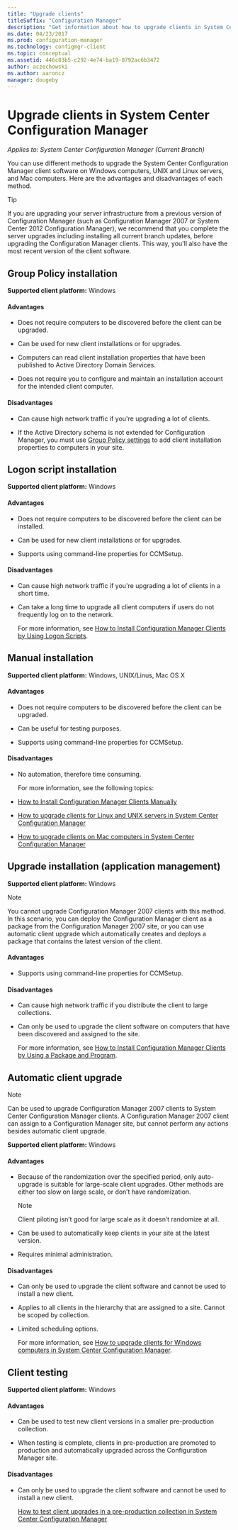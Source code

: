 ```yaml
---
title: "Upgrade clients"
titleSuffix: "Configuration Manager"
description: "Get information about how to upgrade clients in System Center Configuration Manager."
ms.date: 04/23/2017
ms.prod: configuration-manager
ms.technology: configmgr-client
ms.topic: conceptual
ms.assetid: 446c83b5-c292-4e74-ba19-0792ac6b3472
author: aczechowski
ms.author: aaroncz
manager: dougeby
---
```

# Upgrade clients in System Center Configuration Manager

*Applies to: System Center Configuration Manager (Current Branch)*

You can use different methods to upgrade the System Center Configuration Manager client software on Windows computers, UNIX and Linux servers, and Mac computers. Here are the advantages and disadvantages of each method.  

> [!TIP]  
>  If you are upgrading your server infrastructure from a previous version of Configuration Manager \(such as Configuration Manager 2007 or System Center 2012 Configuration Manager\), we recommend that you complete the server upgrades including installing all current branch updates, before upgrading the Configuration Manager clients. This way, you'll also have the most recent version of the client software.  

## Group Policy installation  
 **Supported client platform:** Windows  

#### Advantages  

- Does not require computers to be discovered before the client can be upgraded.  

- Can be used for new client installations or for upgrades.  

- Computers can read client installation properties that have been published to Active Directory Domain Services.  

- Does not require you to configure and maintain an installation account for the intended client computer.  

#### Disadvantages  

- Can cause high network traffic if you're upgrading a lot of clients.  

- If the Active Directory schema is not extended for Configuration Manager, you must use [Group Policy settings](../../../../core/clients/deploy/deploy-clients-to-windows-computers.md#BKMK_ClientGP) to add client installation properties to computers in your site.  


## Logon script installation  
 **Supported client platform:** Windows  

#### Advantages  

- Does not require computers to be discovered before the client can be installed.  

- Can be used for new client installations or for upgrades.  

- Supports using command-line properties for CCMSetup.  

#### Disadvantages  

- Can cause high network traffic if you're upgrading a lot of clients in a short time.  

- Can take a long time to upgrade all client computers if users do not frequently log on to the network.  

  For more information, see [How to Install Configuration Manager Clients by Using Logon Scripts](../../../../core/clients/deploy/deploy-clients-to-windows-computers.md#BKMK_ClientLogonScript).  

## Manual installation  
 **Supported client platform:** Windows, UNIX/Linus, Mac OS X  

#### Advantages  

- Does not require computers to be discovered before the client can be upgraded.  

- Can be useful for testing purposes.  

- Supports using command-line properties for CCMSetup.  

#### Disadvantages  

- No automation, therefore time consuming.  

  For more information, see the following topics:  

- [How to Install Configuration Manager Clients Manually](../../../../core/clients/deploy/deploy-clients-to-windows-computers.md#BKMK_Manual)  

- [How to upgrade clients for Linux and UNIX servers in System Center Configuration Manager](../../../../core/clients/manage/upgrade/upgrade-clients-for-linux-and-unix-servers.md)  

- [How to upgrade clients on Mac computers in System Center Configuration Manager](../../../../core/clients/manage/upgrade/upgrade-clients-on-mac-computers.md)  

## Upgrade installation (application management)  
 **Supported client platform:** Windows  

> [!NOTE]  
>  You cannot upgrade Configuration Manager 2007 clients with this method. In this scenario, you can deploy the Configuration Manager client as a package from the Configuration Manager 2007 site, or you can use automatic client upgrade which automatically creates and deploys a package that contains the latest version of the client.  

#### Advantages  

- Supports using command-line properties for CCMSetup.  

#### Disadvantages  

- Can cause high network traffic if you distribute the client to large collections.  

- Can only be used to upgrade the client software on computers that have been discovered and assigned to the site.  

  For more information, see [How to Install Configuration Manager Clients by Using a Package and Program](../../../../core/clients/deploy/deploy-clients-to-windows-computers.md#BKMK_ClientApp).  

## Automatic client upgrade  

> [!NOTE]  
>  Can be used to upgrade Configuration Manager 2007 clients to System Center Configuration Manager clients. A Configuration Manager 2007 client can assign to a Configuration Manager site, but cannot perform any actions besides automatic client upgrade.  

 **Supported client platform:** Windows  

#### Advantages  

- Because of the randomization over the specified period, only auto-upgrade is suitable for large-scale client upgrades. Other methods are either too slow on large scale, or don’t have randomization. 

    > [!Note]
    > Client piloting isn’t good for large scale as it doesn’t randomize at all.  
- Can be used to automatically keep clients in your site at the latest version.  

- Requires minimal administration.  

#### Disadvantages  

- Can only be used to upgrade the client software and cannot be used to install a new client.  

- Applies to all clients in the hierarchy that are assigned to a site. Cannot be scoped by collection.  

- Limited scheduling options.  

  For more information, see [How to upgrade clients for Windows computers in System Center Configuration Manager](../../../../core/clients/manage/upgrade/upgrade-clients-for-windows-computers.md).  

## Client testing  
 **Supported client platform:** Windows  

#### Advantages  

- Can be used to test new client versions in a smaller pre-production collection.  

- When testing is complete, clients in pre-production are promoted to production and automatically upgraded across the Configuration Manager site.  

#### Disadvantages  

- Can only be used to upgrade the client software and cannot be used to install a new client.  

  [How to test client upgrades in a pre-production collection in System Center Configuration Manager](../../../../core/clients/manage/upgrade/test-client-upgrades.md)  
